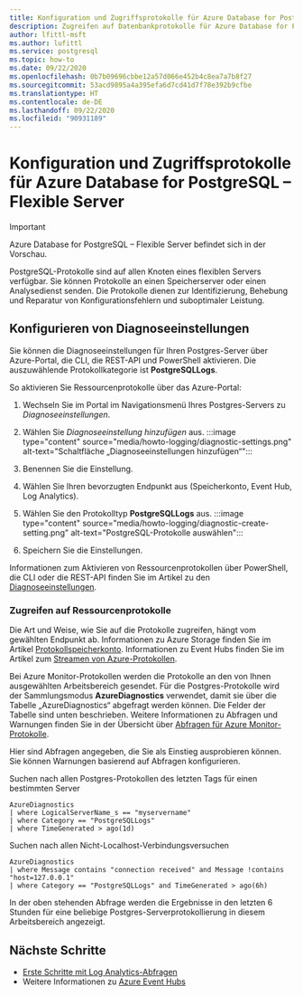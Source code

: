 ```yaml
---
title: Konfiguration und Zugriffsprotokolle für Azure Database for PostgreSQL – Flexible Server
description: Zugreifen auf Datenbankprotokolle für Azure Database for PostgreSQL – Flexible Server
author: lfittl-msft
ms.author: lufittl
ms.service: postgresql
ms.topic: how-to
ms.date: 09/22/2020
ms.openlocfilehash: 0b7b09696cbbe12a57d066e452b4c8ea7a7b8f27
ms.sourcegitcommit: 53acd9895a4a395efa6d7cd41d7f78e392b9cfbe
ms.translationtype: HT
ms.contentlocale: de-DE
ms.lasthandoff: 09/22/2020
ms.locfileid: "90931189"
---
```

# <a name="configure-and-access-logs-in-azure-database-for-postgresql---flexible-server"></a>Konfiguration und Zugriffsprotokolle für Azure Database for PostgreSQL – Flexible Server

> [!IMPORTANT]
> Azure Database for PostgreSQL – Flexible Server befindet sich in der Vorschau.

PostgreSQL-Protokolle sind auf allen Knoten eines flexiblen Servers verfügbar. Sie können Protokolle an einen Speicherserver oder einen Analysedienst senden. Die Protokolle dienen zur Identifizierung, Behebung und Reparatur von Konfigurationsfehlern und suboptimaler Leistung.

## <a name="configure-diagnostic-settings"></a>Konfigurieren von Diagnoseeinstellungen

Sie können die Diagnoseeinstellungen für Ihren Postgres-Server über Azure-Portal, die CLI, die REST-API und PowerShell aktivieren. Die auszuwählende Protokollkategorie ist **PostgreSQLLogs**.

So aktivieren Sie Ressourcenprotokolle über das Azure-Portal:

1. Wechseln Sie im Portal im Navigationsmenü Ihres Postgres-Servers zu *Diagnoseeinstellungen*.
   
2. Wählen Sie *Diagnoseeinstellung hinzufügen*  aus.
   :::image type="content" source="media/howto-logging/diagnostic-settings.png" alt-text="Schaltfläche „Diagnoseeinstellungen hinzufügen“":::

3. Benennen Sie die Einstellung. 

4. Wählen Sie Ihren bevorzugten Endpunkt aus (Speicherkonto, Event Hub, Log Analytics). 

5. Wählen Sie den Protokolltyp **PostgreSQLLogs** aus.
   :::image type="content" source="media/howto-logging/diagnostic-create-setting.png" alt-text="PostgreSQL-Protokolle auswählen":::

7. Speichern Sie die Einstellungen.

Informationen zum Aktivieren von Ressourcenprotokollen über PowerShell, die CLI oder die REST-API finden Sie im Artikel zu den [Diagnoseeinstellungen](../../azure-monitor/platform/diagnostic-settings.md).

### <a name="access-resource-logs"></a>Zugreifen auf Ressourcenprotokolle

Die Art und Weise, wie Sie auf die Protokolle zugreifen, hängt vom gewählten Endpunkt ab. Informationen zu Azure Storage finden Sie im Artikel [Protokollspeicherkonto](../../azure-monitor/platform/resource-logs-collect-storage.md). Informationen zu Event Hubs finden Sie im Artikel zum [Streamen von Azure-Protokollen](../../azure-monitor/platform/resource-logs-stream-event-hubs.md).

Bei Azure Monitor-Protokollen werden die Protokolle an den von Ihnen ausgewählten Arbeitsbereich gesendet. Für die Postgres-Protokolle wird der Sammlungsmodus **AzureDiagnostics** verwendet, damit sie über die Tabelle „AzureDiagnostics“ abgefragt werden können. Die Felder der Tabelle sind unten beschrieben. Weitere Informationen zu Abfragen und Warnungen finden Sie in der Übersicht über [Abfragen für Azure Monitor-Protokolle](../../azure-monitor/log-query/log-query-overview.md).

Hier sind Abfragen angegeben, die Sie als Einstieg ausprobieren können. Sie können Warnungen basierend auf Abfragen konfigurieren.

Suchen nach allen Postgres-Protokollen des letzten Tags für einen bestimmten Server

```kusto
AzureDiagnostics
| where LogicalServerName_s == "myservername"
| where Category == "PostgreSQLLogs"
| where TimeGenerated > ago(1d) 
```

Suchen nach allen Nicht-Localhost-Verbindungsversuchen

```kusto
AzureDiagnostics
| where Message contains "connection received" and Message !contains "host=127.0.0.1"
| where Category == "PostgreSQLLogs" and TimeGenerated > ago(6h)
```

In der oben stehenden Abfrage werden die Ergebnisse in den letzten 6 Stunden für eine beliebige Postgres-Serverprotokollierung in diesem Arbeitsbereich angezeigt.

## <a name="next-steps"></a>Nächste Schritte

- [Erste Schritte mit Log Analytics-Abfragen](https://docs.microsoft.com/azure/azure-monitor/log-query/get-started-portal)
- Weitere Informationen zu [Azure Event Hubs](https://docs.microsoft.com/azure/event-hubs/event-hubs-about)

